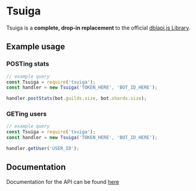 # Tsuiga

Tsuiga is a **complete, drop-in replacement** to the official [dblapi.js Library](https://github.com/DiscordBotList/dblapi.js).

## Example usage

### POSTing stats

```js
// example query 
const Tsuiga = require('tsuiga');
const handler = new Tsuiga('TOKEN_HERE', 'BOT_ID_HERE');

handler.postStats(bot.guilds.size, bot.shards.size);
```

### GETing users

```js
// example query 
const Tsuiga = require('tsuiga');
const handler = new Tsuiga('TOKEN_HERE', 'BOT_ID_HERE');

handler.getUser('USER_ID');
```

## Documentation

Documentation for the API can be found [here](API.md) 


